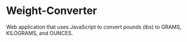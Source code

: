 # Weight-Converter
Web application that uses JavaScript to convert pounds (lbs) to GRAMS, KILOGRAMS, and OUNCES. 
